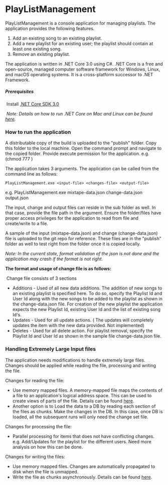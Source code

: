 # PlayListManagement
PlayListManagement is a console application for managing playlists. The application provides the following features.

1. Add an existing song to an existing playlist.
2. Add a new playlist for an existing user; the playlist should contain at least one existing song.
3. Remove an existing playlist.

The application is written in .NET Core 3.0 using C#.  .NET Core is a free and open-source, managed computer software framework for Windows, Linux, and macOS operating systems. It is a cross-platform successor to .NET Framework.

##### Prerequisites

​	Install [.NET Core SDK 3.0](https://dotnet.microsoft.com/download) 

​	*Note: Details on how to run .NET Core on Mac and Linux can be found [here](https://docs.microsoft.com/en-us/dotnet/core/tutorials/cli-create-console-app#prerequisites).*

### **How to run the application**

A distributable copy of the build is uploaded to the "publish" folder. Copy this folder to the local machine. Open the command prompt and navigate to the copied folder. Provide execute permission for the application.  e.g. (chmod 777  <app name>)

The application takes 3 arguments. The application can be called from the command line as follows:

```
PlayListManagement.exe <input-file> <changes-file> <output-file>
```

e.g.  PlayListManagement.exe mixtape-data.json change-data.json output.json

The input, change and output files can reside in the sub folder as well. In that case, provide the file path in the argument. Ensure the folder/files have proper access privileges for the application to read from file and create/write to a file.

A sample of the input (mixtape-data.json) and change (change-data.json) file is uploaded to the git repo for reference. These files are in the "publish" folder as well to test right from the folder once it is copied locally.

*Note: In the current state, format validation of the json is not done and the application may crash if the format is not right.* 

**The format and usage of change file is as follows:**

​	Change file consists of 3 sections

- Additions - Used of all new data additions. The addition of new songs to an existing playlist is specified here. To do so, specify the Playlist Id and User Id along with the new songs to be added to the playlist as shown in the change-data.json file. For creation of the new playlist the application expects the new Playlist Id, existing User Id and the list of existing song Id's.
- Updates - Used for all update actions. ( The updates will completely updates the item with the new data provided. Not implemented)
- Deletes - Used for all delete action. For playlist removal, specify the Playlist Id and User Id as shown in the sample file change-data.json file.

### Handling Extremely Large Input files

The application needs modifications to handle extremely large files. Changes should be applied while reading the file, processing and writing the file.

Changes for reading the file:

- Use memory mapped files. A memory-mapped file maps the contents of a file to an application's logical address space. This can be used to create views of parts of the file. Details can be found [here](https://docs.microsoft.com/en-us/dotnet/api/system.io.memorymappedfiles.memorymappedfile?view=netcore-3.0).
- Another option is to Load the data to a DB by reading each section of the files as chunks. Make the changes in the DB. In this case, once DB is loaded, all the subsequent runs will only need the change set file.

Changes for processing the file:

- Parallel processing for items that does not have conflicting changes. e.g. Add/Updates for the playlist for the different users. Need more analysis on how this can be done.

Changes for writing the files:

- Use memory mapped files. Changes are automatically propagated to disk when the file is unmapped.
- Write the file as chunks asynchronously. Details can be found [here](https://docs.microsoft.com/en-us/dotnet/api/system.io.filestream.writeasync?view=netcore-3.0).

